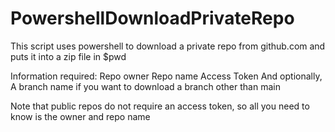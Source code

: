 # PowershellDownloadPrivateRepo

This script uses powershell to download a private repo from github.com and puts it into a zip file in $pwd

Information required:
 Repo owner
 Repo name
 Access Token
 And optionally,
A branch name if you want to download a branch other than main

Note that public repos do not require an access token, so all you need to know is the owner and repo name
